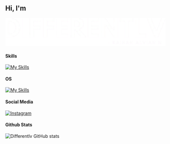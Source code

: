 ## Hi, I'm

![Differentlv](img/bg-none.png)


#### Skills

[![My Skills](https://skillicons.dev/icons?i=html,js,css,python,java,cpp,react,tailwindcss,mysql,wordpress,figma,git,github,vscode)](https://skillicons.dev)


#### OS

[![My Skills](https://skillicons.dev/icons?i=windows)](https://skillicons.dev)

#### Social Media

<a href="https://instagram.com/raihanalviann" target="_blank" rel="noopener noreferrer">
  <img src="https://skillicons.dev/icons?i=instagram" alt="Instagram" />
</a>

#### Github Stats

![Differentlv GitHub stats](https://github-readme-stats.vercel.app/api?username=differentlv&show_icons=true&theme=dracula)

